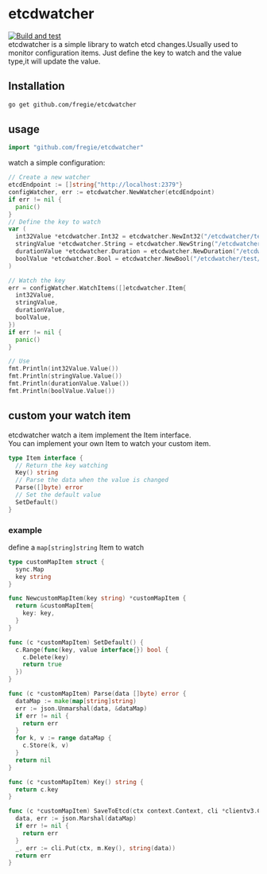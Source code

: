 # etcdwatcher
[![Build and test](https://github.com/fregie/etcdwatcher/actions/workflows/test.yml/badge.svg)](https://github.com/fregie/etcdwatcher/actions/workflows/test.yml)  
etcdwatcher is a simple library to watch etcd changes.Usually used to monitor configuration items.
Just define the key to watch and the value type,it will update the value.

## Installation
```bash
go get github.com/fregie/etcdwatcher
```

## usage
```go
import "github.com/fregie/etcdwatcher"
```
watch a simple configuration:
```go
// Create a new watcher
etcdEndpoint := []string{"http://localhost:2379"}
configWatcher, err := etcdwatcher.NewWatcher(etcdEndpoint)
if err != nil {
  panic()
}
// Define the key to watch
var (
  int32Value *etcdwatcher.Int32 = etcdwatcher.NewInt32("/etcdwatcher/test/int32Value", 0)
  stringValue *etcdwatcher.String = etcdwatcher.NewString("/etcdwatcher/test/int32String", "default")
  durationValue *etcdwatcher.Duration = etcdwatcher.NewDuration("/etcdwatcher/test/durationValue", time.Second)
  boolValue *etcdwatcher.Bool = etcdwatcher.NewBool("/etcdwatcher/test/boolValue", false)
)

// Watch the key
err = configWatcher.WatchItems([]etcdwatcher.Item{
  int32Value,
  stringValue,
  durationValue,
  boolValue,
})
if err != nil {
  panic()
}

// Use
fmt.Println(int32Value.Value())
fmt.Println(stringValue.Value())
fmt.Println(durationValue.Value())
fmt.Println(boolValue.Value())
```

## custom your watch item
etcdwatcher watch a item implement the Item interface.  
You can implement your own Item to watch your custom item.
```go
type Item interface {
  // Return the key watching
  Key() string
  // Parse the data when the value is changed
  Parse([]byte) error
  // Set the default value
  SetDefault()
}
```
### example
define a `map[string]string` Item to watch
```go
type customMapItem struct {
  sync.Map
  key string
}

func NewcustomMapItem(key string) *customMapItem {
  return &customMapItem{
    key: key,
  }
}

func (c *customMapItem) SetDefault() {
  c.Range(func(key, value interface{}) bool {
    c.Delete(key)
    return true
  })
}

func (c *customMapItem) Parse(data []byte) error {
  dataMap := make(map[string]string)
  err := json.Unmarshal(data, &dataMap)
  if err != nil {
    return err
  }
  for k, v := range dataMap {
    c.Store(k, v)
  }
  return nil
}

func (c *customMapItem) Key() string {
  return c.key
}

func (c *customMapItem) SaveToEtcd(ctx context.Context, cli *clientv3.Client, dataMap map[string]string) error {
  data, err := json.Marshal(dataMap)
  if err != nil {
    return err
  }
  _, err := cli.Put(ctx, m.Key(), string(data))
  return err
}
```
